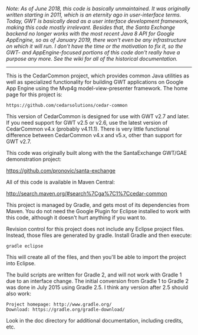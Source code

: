 _Note: As of June 2018, this code is basically unmaintained.  It was originally
written starting in 2011, which is an eternity ago in user-interface terms.
Today, GWT is basically dead as a user interface development framework, making
this code mostly irrelevant.  Besides that, the Santa Exchange backend no
longer works with the most recent Java 8 API for Google AppEngine, so as of
January 2019, there won't even be any infrastructure on which it will run.  I
don't have the time or the motivation to fix it, so the GWT- and
AppEngine-focused portions of this code don't really have a purpose any more.
See the wiki for all of the historical documentation._

-------------

This is the CedarCommon project, which provides common Java utilities as well
as specialized functionality for building GWT applications on Google App Engine
using the Mvp4g model-view-presenter framework.  The home page for this project
is:

    https://github.com/cedarsolutions/cedar-common

This version of CedarCommon is designed for use with GWT v2.7 and later.  If
you need support for GWT v2.5 or v2.6, use the latest version of CedarCommon
v4.x (probably v4.11.1).  There is very little functional difference between
CedarCommon v4.x and v5.x, other than support for GWT v2.7.

This code was originally built along with the the SantaExchange GWT/GAE
demonstration project:

   https://github.com/pronovic/santa-exchange

All of this code is available in Maven Central:

   http://search.maven.org/#search%7Cga%7C1%7Ccedar-common

This project is managed by Gradle, and gets most of its dependencies from
Maven.  You do not need the Google Plugin for Eclipse installed to work with
this code, although it doesn't hurt anything if you want to.

Revision control for this project does not include any Eclipse project files.
Instead, those files are generated by gradle.  Install Gradle and then
execute:

    gradle eclipse

This will create all of the files, and then you'll be able to import the
project into Eclipse.

The build scripts are written for Gradle 2, and will not work with Gradle 1
due to an interface change.  The initial conversion from Gradle 1 to Gradle 2
was done in July 2015 using Gradle 2.5.  I think any version after 2.5 should
also work:

    Project homepage: http://www.gradle.org/
    Download: https://gradle.org/gradle-download/

Look in the doc directory for additional documentation, including credits, etc.
